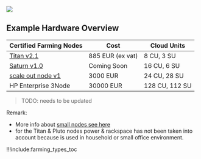 ![](img/farming_solutions.png)

## Example Hardware Overview

<!--- TODO: check if € per CPR is costprice / cpr or other costs should be looked at --->

| Certified Farming Nodes            | Cost      | Cloud Units    |
| ---------------------------------- | --------- | -------------- |
| [Titan v2.1](titan_v2_1)               | 885 EUR (ex vat)   | 8 CU, 3 SU     |
| [Saturn v1.0](saturn_v1)               | Coming Soon   | 16 CU, 6 SU   |
| [scale out node v1](scale_node_v1) | 3000 EUR  | 24 CU, 28 SU   |
| HP Enterprise 3Node                | 30000 EUR | 128 CU, 112 SU |

>TODO: needs to be updated

Remark:

- More info about [small nodes see here](small_nodes)
- for the Titan & Pluto nodes power & rackspace has not been taken into account because is used in household or small office environment.

!!!include:farming_types_toc
